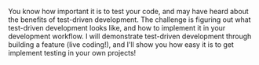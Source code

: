 You know how important it is to test your code, and may have heard about the benefits of test-driven development. The challenge is figuring out what test-driven development looks like, and how to implement it in your development workflow. I will demonstrate test-driven development through building a feature (live coding!), and I'll show you how easy it is to get implement testing in your own projects!
